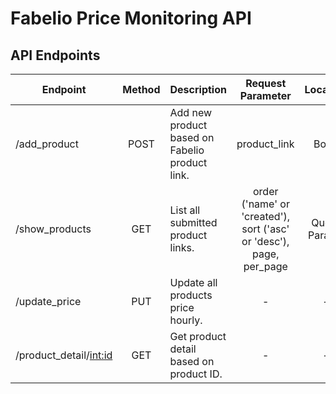# Fabelio Price Monitoring API

## API Endpoints
| Endpoint | Method | Description | Request Parameter | Location |
|--|:--:|--|:--:|:--:|
| /add_product | POST | Add new product based on Fabelio product link. | product_link | Body |
| /show_products | GET | List all submitted product links. | order ('name' or 'created'), sort ('asc' or 'desc'), page, per_page | Query Params |
| /update_price | PUT | Update all products price hourly. | - | - |
| /product_detail/<int:id> | GET | Get product detail based on product ID. | - | - |
